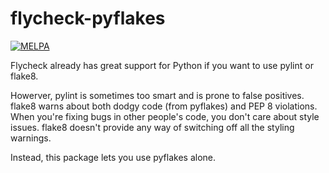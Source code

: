 flycheck-pyflakes
=================

[![MELPA](http://melpa.org/packages/flycheck-pyflakes-badge.svg)](http://melpa.org/#/flycheck-pyflakes)

Flycheck already has great support for Python if you want to use
pylint or flake8.

Howerver, pylint is sometimes too smart and is prone to false
positives. flake8 warns about both dodgy code (from pyflakes) and PEP
8 violations. When you're fixing bugs in other people's code, you
don't care about style issues. flake8 doesn't provide any way of
switching off all the styling warnings.

Instead, this package lets you use pyflakes alone.
